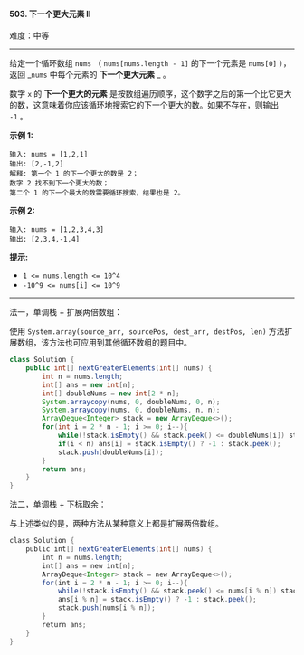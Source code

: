 #### 503. 下一个更大元素 II

难度：中等

---

给定一个循环数组 `nums` （ `nums[nums.length - 1]` 的下一个元素是 `nums[0]` ），返回 _`nums` 中每个元素的  **下一个更大元素** _ 。

数字 `x` 的  **下一个更大的元素**  是按数组遍历顺序，这个数字之后的第一个比它更大的数，这意味着你应该循环地搜索它的下一个更大的数。如果不存在，则输出 `-1` 。

 **示例 1:** 

```
输入: nums = [1,2,1]
输出: [2,-1,2]
解释: 第一个 1 的下一个更大的数是 2；
数字 2 找不到下一个更大的数； 
第二个 1 的下一个最大的数需要循环搜索，结果也是 2。
```

 **示例 2:** 

```
输入: nums = [1,2,3,4,3]
输出: [2,3,4,-1,4]
```

 **提示:** 

*   `1 <= nums.length <= 10^4`
*   `-10^9 <= nums[i] <= 10^9`

---

法一，单调栈 + 扩展两倍数组：

使用 `System.array(source_arr, sourcePos, dest_arr, destPos, len)` 方法扩展数组，该方法也可应用到其他循环数组的题目中。

```java
class Solution {
    public int[] nextGreaterElements(int[] nums) {
        int n = nums.length;
        int[] ans = new int[n];
        int[] doubleNums = new int[2 * n];
        System.arraycopy(nums, 0, doubleNums, 0, n);
        System.arraycopy(nums, 0, doubleNums, n, n);
        ArrayDeque<Integer> stack = new ArrayDeque<>();
        for(int i = 2 * n - 1; i >= 0; i--){
            while(!stack.isEmpty() && stack.peek() <= doubleNums[i]) stack.pop();
            if(i < n) ans[i] = stack.isEmpty() ? -1 : stack.peek();
            stack.push(doubleNums[i]);
        }
        return ans;
    }
}
```



法二，单调栈 + 下标取余：

与上述类似的是，两种方法从某种意义上都是扩展两倍数组。

```java
class Solution {
    public int[] nextGreaterElements(int[] nums) {
        int n = nums.length;
        int[] ans = new int[n];
        ArrayDeque<Integer> stack = new ArrayDeque<>();
        for(int i = 2 * n - 1; i >= 0; i--){
            while(!stack.isEmpty() && stack.peek() <= nums[i % n]) stack.pop();
            ans[i % n] = stack.isEmpty() ? -1 : stack.peek();
            stack.push(nums[i % n]);
        }
        return ans;
    }
}
```